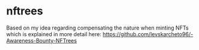 # nftrees
Based on my idea regarding compensating the nature when minting NFTs which is explained in more detail here: https://github.com/levskarcheto96/-Awareness-Bounty-NFTrees
